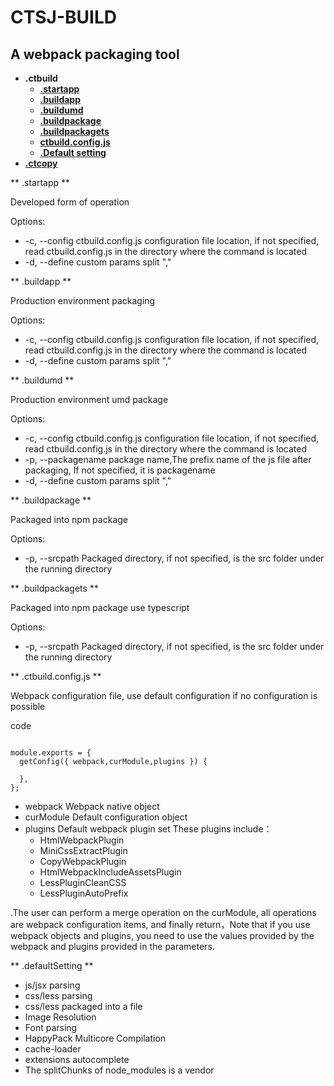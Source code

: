 # CTSJ-BUILD

## A webpack packaging tool

* **.ctbuild**
  - [**.startapp**](#startapp)
  - [**.buildapp**](#buildapp)
  - [**.buildumd**](#buildumd)
  - [**.buildpackage**](#buildpackage)
  - [**.buildpackagets**](#buildpackage)
  - [**ctbuild.config.js**](#config)
  - [**.Default setting**](#defaultsetting)
* [**.ctcopy**](#ctcopy)

**  .startapp **

Developed form of operation

Options:

* -c, --config <path> ctbuild.config.js configuration file location, if not specified, read ctbuild.config.js in the directory where the command is located
* -d, --define <path> custom params split ","

**  .buildapp **

Production environment packaging

Options:

* -c, --config <path> ctbuild.config.js configuration file location, if not specified, read ctbuild.config.js in the directory where the command is located
* -d, --define <path> custom params split ","

**  .buildumd **

Production environment umd package

Options:

* -c, --config <path> ctbuild.config.js configuration file location, if not specified, read ctbuild.config.js in the directory where the command is located
* -p, --packagename <name> package name,The prefix name of the js file after packaging, If not specified, it is packagename
* -d, --define <path> custom params split ","

**  .buildpackage **

Packaged into npm package

Options:

* -p, --srcpath <path> Packaged directory, if not specified, is the src folder under the running directory

**  .buildpackagets **

Packaged into npm package use typescript

Options:

* -p, --srcpath <path> Packaged directory, if not specified, is the src folder under the running directory

**  .ctbuild.config.js **

Webpack configuration file, use default configuration if no configuration is possible

code

```

module.exports = {
  getConfig({ webpack,curModule,plugins }) {

  },
};

```

* webpack Webpack native object
* curModule Default configuration object
* plugins Default webpack plugin set These plugins include：
  - HtmlWebpackPlugin
  - MiniCssExtractPlugin
  - CopyWebpackPlugin
  - HtmlWebpackIncludeAssetsPlugin
  - LessPluginCleanCSS
  - LessPluginAutoPrefix

.The user can perform a merge operation on the curModule, all operations are webpack configuration items, and finally return，Note that if you use webpack objects and plugins, you need to use the values provided by the webpack and plugins provided in the parameters.

**  .defaultSetting **

* js/jsx parsing      
* css/less parsing      
* css/less packaged into a file      
* Image Resolution      
* Font parsing      
* HappyPack Multicore Compilation      
* cache-loader      
* extensions autocomplete      
* The splitChunks of node_modules is a vendor
